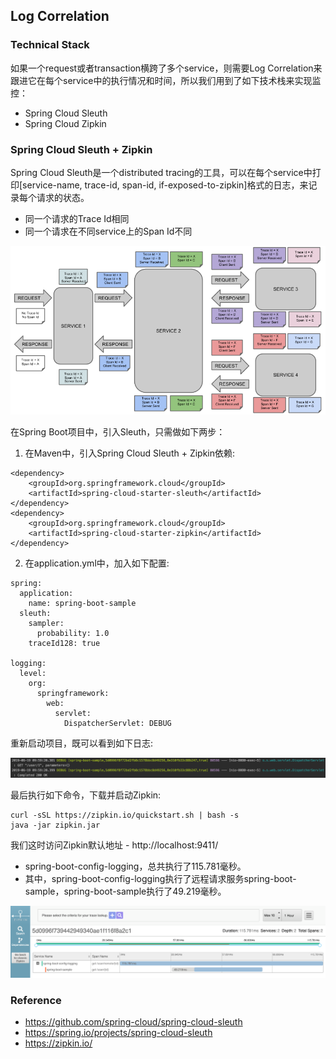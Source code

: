 ## Log Correlation

### Technical Stack

如果一个request或者transaction横跨了多个service，则需要Log Correlation来跟进它在每个service中的执行情况和时间，所以我们用到了如下技术栈来实现监控：

* Spring Cloud Sleuth
* Spring Cloud Zipkin

### Spring Cloud Sleuth + Zipkin

Spring Cloud Sleuth是一个distributed tracing的工具，可以在每个service中打印[service-name, trace-id, span-id, if-exposed-to-zipkin]格式的日志，来记录每个请求的状态。

* 同一个请求的Trace Id相同
* 同一个请求在不同service上的Span Id不同

![trace-id](./pix/trace-id.png)

在Spring Boot项目中，引入Sleuth，只需做如下两步：

1. 在Maven中，引入Spring Cloud Sleuth + Zipkin依赖:

```
<dependency>
    <groupId>org.springframework.cloud</groupId>
    <artifactId>spring-cloud-starter-sleuth</artifactId>
</dependency>
<dependency>
    <groupId>org.springframework.cloud</groupId>
    <artifactId>spring-cloud-starter-zipkin</artifactId>
</dependency>
```

2. 在application.yml中，加入如下配置:

```
spring:
  application:
    name: spring-boot-sample
  sleuth:
    sampler:
      probability: 1.0
    traceId128: true

logging:
  level:
    org:
      springframework:
        web:
          servlet:
            DispatcherServlet: DEBUG
```

重新启动项目，既可以看到如下日志:

![log](./pix/log.png)

最后执行如下命令，下载并启动Zipkin:

```
curl -sSL https://zipkin.io/quickstart.sh | bash -s
java -jar zipkin.jar
```

我们这时访问Zipkin默认地址 - http://localhost:9411/

* spring-boot-config-logging，总共执行了115.781毫秒。
* 其中，spring-boot-config-logging执行了远程请求服务spring-boot-sample，spring-boot-sample执行了49.219毫秒。

![zipkin](./pix/zipkin.png)

### Reference
* https://github.com/spring-cloud/spring-cloud-sleuth
* https://spring.io/projects/spring-cloud-sleuth
* https://zipkin.io/
